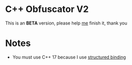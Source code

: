 # C++ Obfuscator V2

This is an **BETA** version, please help [me](https://www.facebook.com/Shitpost-d%E1%BA%A1o-100328492224653/) finish it, thank you

# Notes
- You must use C++ 17 because I use [structured binding](https://en.cppreference.com/w/cpp/language/structured_binding)
